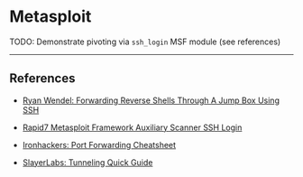 # Metasploit

TODO: Demonstrate pivoting via `ssh_login` MSF module (see references)

---
## References

- [Ryan Wendel: Forwarding Reverse Shells Through A Jump Box Using SSH](https://ryanwendel.medium.com/forwarding-reverse-shells-through-a-jump-box-using-ssh-7111f1d55e3a)

- [Rapid7 Metasploit Framework Auxiliary Scanner SSH Login](https://github.com/rapid7/metasploit-framework/blob/master/documentation/modules/auxiliary/scanner/ssh/ssh_login.md)

- [Ironhackers: Port Forwarding Cheatsheet](https://ironhackers.es/en/cheatsheet/port-forwarding-cheatsheet/)

- [SlayerLabs: Tunneling Quick Guide](https://posts.slayerlabs.com/tunneling-quick-guide/)